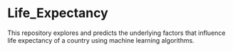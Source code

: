 # Life_Expectancy
This repository explores and predicts the underlying factors that influence life expectancy of a country using machine learning algorithms.
